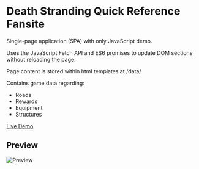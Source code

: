 # Death Stranding Quick Reference Fansite

Single-page application (SPA) with only JavaScript demo.

Uses the JavaScript Fetch API and ES6 promises to update DOM sections without reloading the page.

Page content is stored within html templates at /data/

Contains game data regarding:

- Roads
- Rewards
- Equipment
- Structures

[Live Demo](https://kierana.dev/ds-info/)

## Preview

![Preview](https://kierana.dev/assets/proj_ds.png)
